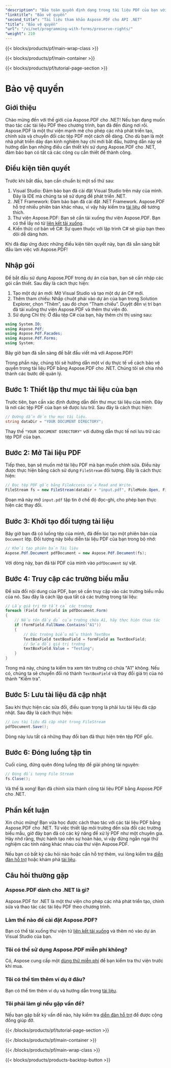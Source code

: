 ```yaml
---
"description": "Bảo toàn quyền định dạng trong tài liệu PDF của bạn với Aspose.PDF cho .NET."
"linktitle": "Bảo vệ quyền"
"second_title": "Tài liệu tham khảo Aspose.PDF cho API .NET"
"title": "Bảo vệ quyền"
"url": "/vi/net/programming-with-forms/preserve-rights/"
"weight": 210
---
```


{{< blocks/products/pf/main-wrap-class >}}

{{< blocks/products/pf/main-container >}}

{{< blocks/products/pf/tutorial-page-section >}}

# Bảo vệ quyền

## Giới thiệu

Chào mừng đến với thế giới của Aspose.PDF cho .NET! Nếu bạn đang muốn thao tác các tài liệu PDF theo chương trình, bạn đã đến đúng nơi rồi. Aspose.PDF là một thư viện mạnh mẽ cho phép các nhà phát triển tạo, chỉnh sửa và chuyển đổi các tệp PDF một cách dễ dàng. Cho dù bạn là một nhà phát triển dày dạn kinh nghiệm hay chỉ mới bắt đầu, hướng dẫn này sẽ hướng dẫn bạn những điều cần thiết khi sử dụng Aspose.PDF cho .NET, đảm bảo bạn có tất cả các công cụ cần thiết để thành công.

## Điều kiện tiên quyết

Trước khi bắt đầu, bạn cần chuẩn bị một số thứ sau:

1. Visual Studio: Đảm bảo bạn đã cài đặt Visual Studio trên máy của mình. Đây là IDE mà chúng ta sẽ sử dụng để phát triển .NET.
2. .NET Framework: Đảm bảo bạn đã cài đặt .NET Framework. Aspose.PDF hỗ trợ nhiều phiên bản khác nhau, vì vậy hãy kiểm tra [tài liệu](https://reference.aspose.com/pdf/net/) để tương thích.
3. Thư viện Aspose.PDF: Bạn sẽ cần tải xuống thư viện Aspose.PDF. Bạn có thể lấy nó từ [liên kết tải xuống](https://releases.aspose.com/pdf/net/).
4. Kiến thức cơ bản về C#: Sự quen thuộc với lập trình C# sẽ giúp bạn theo dõi dễ dàng hơn.

Khi đã đáp ứng được những điều kiện tiên quyết này, bạn đã sẵn sàng bắt đầu làm việc với Aspose.PDF!

## Nhập gói

Để bắt đầu sử dụng Aspose.PDF trong dự án của bạn, bạn sẽ cần nhập các gói cần thiết. Sau đây là cách thực hiện:

1. Tạo một dự án mới: Mở Visual Studio và tạo một dự án C# mới.
2. Thêm tham chiếu: Nhấp chuột phải vào dự án của bạn trong Solution Explorer, chọn “Thêm”, sau đó chọn “Tham chiếu”. Duyệt đến vị trí bạn đã tải xuống thư viện Aspose.PDF và thêm thư viện đó.
3. Sử dụng Chỉ thị: Ở đầu tệp C# của bạn, hãy thêm chỉ thị using sau:

```csharp
using System.IO;
using Aspose.Pdf;
using Aspose.Pdf.Facades;
using Aspose.Pdf.Forms;
using System;
```

Bây giờ bạn đã sẵn sàng để bắt đầu viết mã với Aspose.PDF!

Trong phần này, chúng tôi sẽ hướng dẫn một ví dụ thực tế về cách bảo vệ quyền trong tài liệu PDF bằng Aspose.PDF cho .NET. Chúng tôi sẽ chia nhỏ thành các bước dễ quản lý.

## Bước 1: Thiết lập thư mục tài liệu của bạn

Trước tiên, bạn cần xác định đường dẫn đến thư mục tài liệu của mình. Đây là nơi các tệp PDF của bạn sẽ được lưu trữ. Sau đây là cách thực hiện:

```csharp
// Đường dẫn đến thư mục tài liệu.
string dataDir = "YOUR DOCUMENT DIRECTORY";
```

Thay thế `"YOUR DOCUMENT DIRECTORY"` với đường dẫn thực tế nơi lưu trữ các tệp PDF của bạn.

## Bước 2: Mở Tài liệu PDF

Tiếp theo, bạn sẽ muốn mở tài liệu PDF mà bạn muốn chỉnh sửa. Điều này được thực hiện bằng cách sử dụng `FileStream` đối tượng. Đây là cách thực hiện:

```csharp
// Đọc tệp PDF gốc bằng FileAccess của Read and Write.
FileStream fs = new FileStream(dataDir + "input.pdf", FileMode.Open, FileAccess.ReadWrite);
```

Đoạn mã này mở `input.pdf` tập tin ở chế độ đọc-ghi, cho phép bạn thực hiện các thay đổi.

## Bước 3: Khởi tạo đối tượng tài liệu

Bây giờ bạn đã có luồng tệp của mình, đã đến lúc tạo một phiên bản của `Document` lớp. Đối tượng này biểu diễn tài liệu PDF của bạn trong bộ nhớ:

```csharp
// Khởi tạo phiên bản Tài liệu
Aspose.Pdf.Document pdfDocument = new Aspose.Pdf.Document(fs);
```

Với dòng này, bạn đã tải PDF của mình vào `pdfDocument` sự vật.

## Bước 4: Truy cập các trường biểu mẫu

Để sửa đổi nội dung của PDF, bạn sẽ cần truy cập vào các trường biểu mẫu của nó. Sau đây là cách lặp qua tất cả các trường trong tài liệu:

```csharp
// Lấy giá trị từ tất cả các trường
foreach (Field formField in pdfDocument.Form)
{
    // Nếu tên đầy đủ của trường chứa A1, hãy thực hiện thao tác
    if (formField.FullName.Contains("A1"))
    {
        // Đúc trường biểu mẫu thành TextBox
        TextBoxField textBoxField = formField as TextBoxField;
        // Sửa đổi giá trị trường
        textBoxField.Value = "Testing";
    }
}
```

Trong mã này, chúng ta kiểm tra xem tên trường có chứa "A1" không. Nếu có, chúng ta sẽ chuyển đổi nó thành `TextBoxField` và thay đổi giá trị của nó thành "Kiểm tra".

## Bước 5: Lưu tài liệu đã cập nhật

Sau khi thực hiện các sửa đổi, điều quan trọng là phải lưu tài liệu đã cập nhật. Sau đây là cách thực hiện:

```csharp
// Lưu tài liệu đã cập nhật trong FileStream
pdfDocument.Save();
```

Dòng này lưu tất cả những thay đổi bạn đã thực hiện trên tệp PDF gốc.

## Bước 6: Đóng luồng tập tin

Cuối cùng, đừng quên đóng luồng tệp để giải phóng tài nguyên:

```csharp
// Đóng đối tượng File Stream
fs.Close();
```

Và thế là xong! Bạn đã chỉnh sửa thành công tài liệu PDF bằng Aspose.PDF cho .NET.

## Phần kết luận

Xin chúc mừng! Bạn vừa học được cách thao tác với các tài liệu PDF bằng Aspose.PDF cho .NET. Từ việc thiết lập môi trường đến sửa đổi các trường biểu mẫu, giờ đây bạn đã có các kỹ năng để xử lý PDF như một chuyên gia. Hãy nhớ rằng, thực hành tạo nên sự hoàn hảo, vì vậy đừng ngần ngại thử nghiệm các tính năng khác nhau của thư viện Aspose.PDF.

Nếu bạn có bất kỳ câu hỏi nào hoặc cần hỗ trợ thêm, vui lòng kiểm tra [diễn đàn hỗ trợ](https://forum.aspose.com/c/pdf/10) hoặc khám phá [tài liệu](https://reference.aspose.com/pdf/net/).

## Câu hỏi thường gặp

### Aspose.PDF dành cho .NET là gì?
Aspose.PDF for .NET là một thư viện cho phép các nhà phát triển tạo, chỉnh sửa và thao tác các tài liệu PDF theo chương trình.

### Làm thế nào để cài đặt Aspose.PDF?
Bạn có thể tải xuống thư viện từ [liên kết tải xuống](https://releases.aspose.com/pdf/net/) và thêm nó vào dự án Visual Studio của bạn.

### Tôi có thể sử dụng Aspose.PDF miễn phí không?
Có, Aspose cung cấp một [dùng thử miễn phí](https://releases.aspose.com/) để bạn kiểm tra thư viện trước khi mua.

### Tôi có thể tìm thêm ví dụ ở đâu?
Bạn có thể tìm thêm ví dụ và hướng dẫn trong [tài liệu](https://reference.aspose.com/pdf/net/).

### Tôi phải làm gì nếu gặp vấn đề?
Nếu bạn gặp bất kỳ vấn đề nào, hãy kiểm tra [diễn đàn hỗ trợ](https://forum.aspose.com/c/pdf/10) để được cộng đồng giúp đỡ.

{{< /blocks/products/pf/tutorial-page-section >}}

{{< /blocks/products/pf/main-container >}}

{{< /blocks/products/pf/main-wrap-class >}}

{{< blocks/products/products-backtop-button >}}
